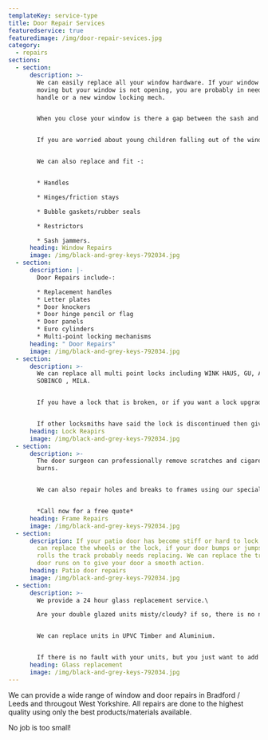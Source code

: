 ```yaml
---
templateKey: service-type
title: Door Repair Services
featuredservice: true
featuredimage: /img/door-repair-sevices.jpg
category:
  - repairs
sections:
  - section:
      description: >-
        We can easily replace all your window hardware. If your window handle is
        moving but your window is not opening, you are probably in need a new
        handle or a new window locking mech.


        When you close your window is there a gap between the sash and the frame? you probably need new hinges or new rubber seals.


        If you are worried about young children falling out of the windows we can fit restrictors to the sash so the window will only open a small amount so children cannot fall out.


        We can also replace and fit -:


        * Handles

        * Hinges/friction stays

        * Bubble gaskets/rubber seals

        * Restrictors

        * Sash jammers.
      heading: Window Repairs
      image: /img/black-and-grey-keys-792034.jpg
  - section:
      description: |-
        Door Repairs include-:

        * Replacement handles
        * Letter plates
        * Door knockers
        * Door hinge pencil or flag
        * Door panels
        * Euro cylinders
        * Multi-point locking mechanisms
      heading: " Door Repairs"
      image: /img/black-and-grey-keys-792034.jpg
  - section:
      description: >-
        We can replace all multi point locks including WINK HAUS, GU, AVOCET,
        SOBINCO , MILA.


        If you have a lock that is broken, or if you want a lock upgrading, i.e from an old style 4 roller lock to a 4 hook lock, then give us a call for a free no obligation quote.


        If other locksmiths have said the lock is discontinued then give us a call we specialise in finding locks and materials that others can not.
      heading: Lock Reapirs
      image: /img/black-and-grey-keys-792034.jpg
  - section:
      description: >-
        The door surgeon can professionally remove scratches and cigarette
        burns.


        We can also repair holes and breaks to frames using our special Rex Lith UPVC filler kit and repair dents to frames, normally caused by thieves attempting to break in with screw drivers or crow bars.


        *Call now for a free quote*
      heading: Frame Repairs
      image: /img/black-and-grey-keys-792034.jpg
  - section:
      description: If your patio door has become stiff or hard to lock and slide we
        can replace the wheels or the lock, if your door bumps or jumps as it
        rolls the track probably needs replacing. We can replace the track the
        door runs on to give your door a smooth action.
      heading: Patio door repairs
      image: /img/black-and-grey-keys-792034.jpg
  - section:
      description: >-
        We provide a 24 hour glass replacement service.\

        Are your double glazed units misty/cloudy? if so, there is no need to get new windows. We can replace the double glazing units saving you money.


        We can replace units in UPVC Timber and Aluminium.


        If there is no fault with your units, but you just want to add a bit of class to your home we can replace your unit with leaded and coloured glass, you can even design the glass yourself.
      heading: Glass replacement
      image: /img/black-and-grey-keys-792034.jpg
---
```

We can provide a wide range of window and door repairs in Bradford / Leeds and througout West Yorkshire. All repairs are done to the highest quality using only the best products/materials available.

No job is too small!